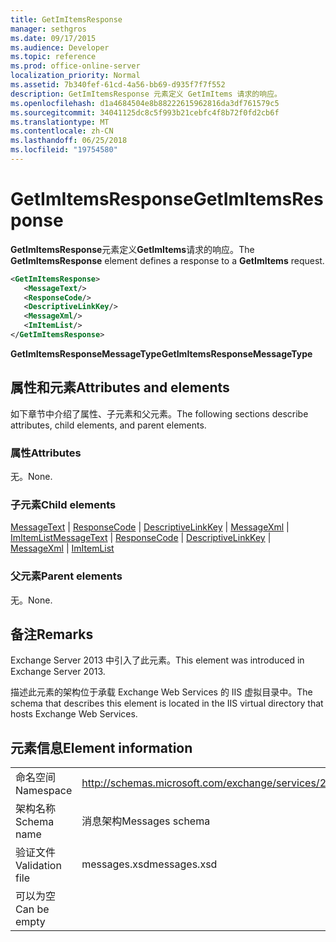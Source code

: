 ```yaml
---
title: GetImItemsResponse
manager: sethgros
ms.date: 09/17/2015
ms.audience: Developer
ms.topic: reference
ms.prod: office-online-server
localization_priority: Normal
ms.assetid: 7b340fef-61cd-4a56-bb69-d935f7f7f552
description: GetImItemsResponse 元素定义 GetImItems 请求的响应。
ms.openlocfilehash: d1a4684504e8b88222615962816da3df761579c5
ms.sourcegitcommit: 34041125dc8c5f993b21cebfc4f8b72f0fd2cb6f
ms.translationtype: MT
ms.contentlocale: zh-CN
ms.lasthandoff: 06/25/2018
ms.locfileid: "19754580"
---
```

# <a name="getimitemsresponse"></a><span data-ttu-id="5a292-103">GetImItemsResponse</span><span class="sxs-lookup"><span data-stu-id="5a292-103">GetImItemsResponse</span></span>

<span data-ttu-id="5a292-104">**GetImItemsResponse**元素定义**GetImItems**请求的响应。</span><span class="sxs-lookup"><span data-stu-id="5a292-104">The **GetImItemsResponse** element defines a response to a **GetImItems** request.</span></span> 
  
```XML
<GetImItemsResponse>
   <MessageText/>
   <ResponseCode/>
   <DescriptiveLinkKey/>
   <MessageXml/>
   <ImItemList/>
</GetImItemsResponse>
```

 <span data-ttu-id="5a292-105">**GetImItemsResponseMessageType**</span><span class="sxs-lookup"><span data-stu-id="5a292-105">**GetImItemsResponseMessageType**</span></span>
## <a name="attributes-and-elements"></a><span data-ttu-id="5a292-106">属性和元素</span><span class="sxs-lookup"><span data-stu-id="5a292-106">Attributes and elements</span></span>

<span data-ttu-id="5a292-107">如下章节中介绍了属性、子元素和父元素。</span><span class="sxs-lookup"><span data-stu-id="5a292-107">The following sections describe attributes, child elements, and parent elements.</span></span>
  
### <a name="attributes"></a><span data-ttu-id="5a292-108">属性</span><span class="sxs-lookup"><span data-stu-id="5a292-108">Attributes</span></span>

<span data-ttu-id="5a292-109">无。</span><span class="sxs-lookup"><span data-stu-id="5a292-109">None.</span></span>
  
### <a name="child-elements"></a><span data-ttu-id="5a292-110">子元素</span><span class="sxs-lookup"><span data-stu-id="5a292-110">Child elements</span></span>

<span data-ttu-id="5a292-111">[MessageText](messagetext.md) | [ResponseCode](responsecode.md) | [DescriptiveLinkKey](descriptivelinkkey.md) | [MessageXml](messagexml.md) | [ImItemList](imitemlist.md)</span><span class="sxs-lookup"><span data-stu-id="5a292-111">[MessageText](messagetext.md) | [ResponseCode](responsecode.md) | [DescriptiveLinkKey](descriptivelinkkey.md) | [MessageXml](messagexml.md) | [ImItemList](imitemlist.md)</span></span>
  
### <a name="parent-elements"></a><span data-ttu-id="5a292-112">父元素</span><span class="sxs-lookup"><span data-stu-id="5a292-112">Parent elements</span></span>

<span data-ttu-id="5a292-113">无。</span><span class="sxs-lookup"><span data-stu-id="5a292-113">None.</span></span>
  
## <a name="remarks"></a><span data-ttu-id="5a292-114">备注</span><span class="sxs-lookup"><span data-stu-id="5a292-114">Remarks</span></span>

<span data-ttu-id="5a292-115">Exchange Server 2013 中引入了此元素。</span><span class="sxs-lookup"><span data-stu-id="5a292-115">This element was introduced in Exchange Server 2013.</span></span>
  
<span data-ttu-id="5a292-116">描述此元素的架构位于承载 Exchange Web Services 的 IIS 虚拟目录中。</span><span class="sxs-lookup"><span data-stu-id="5a292-116">The schema that describes this element is located in the IIS virtual directory that hosts Exchange Web Services.</span></span>
  
## <a name="element-information"></a><span data-ttu-id="5a292-117">元素信息</span><span class="sxs-lookup"><span data-stu-id="5a292-117">Element information</span></span>

|||
|:-----|:-----|
|<span data-ttu-id="5a292-118">命名空间</span><span class="sxs-lookup"><span data-stu-id="5a292-118">Namespace</span></span>  <br/> |http://schemas.microsoft.com/exchange/services/2006/messages  <br/> |
|<span data-ttu-id="5a292-119">架构名称</span><span class="sxs-lookup"><span data-stu-id="5a292-119">Schema name</span></span>  <br/> |<span data-ttu-id="5a292-120">消息架构</span><span class="sxs-lookup"><span data-stu-id="5a292-120">Messages schema</span></span>  <br/> |
|<span data-ttu-id="5a292-121">验证文件</span><span class="sxs-lookup"><span data-stu-id="5a292-121">Validation file</span></span>  <br/> |<span data-ttu-id="5a292-122">messages.xsd</span><span class="sxs-lookup"><span data-stu-id="5a292-122">messages.xsd</span></span>  <br/> |
|<span data-ttu-id="5a292-123">可以为空</span><span class="sxs-lookup"><span data-stu-id="5a292-123">Can be empty</span></span>  <br/> ||
   

